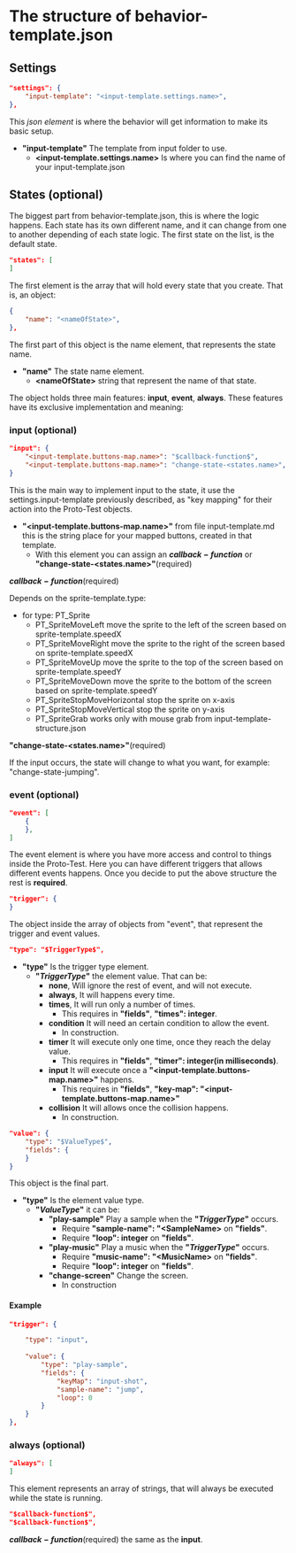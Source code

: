 # The structure of behavior-template.json

## Settings

```json
"settings": {
	"input-template": "<input-template.settings.name>",
},
```

This *json element* is where the behavior will get information to make its basic setup.

- **"input-template"** The template from input folder to use. 
  - **&lt;input-template.settings.name&gt;** Is where you can find the name of your input-template.json 

## States (optional)

The biggest part from behavior-template.json, this is where the logic happens. Each state has its own different name, and it can change from one to another depending of each state logic. The first state on the list, is the default state. 

```json
"states": [
]
```

The first element is the array that will hold every state that you create. That is, an object:

```json
{
	"name": "<nameOfState>",
},
```

The first part of this object is the name element, that represents the state name.

- **"name"** The state name element.
  - **&lt;nameOfState&gt;** string that represent the name of that state. 

The object holds three main features: **input**, **event**, **always**. These features have its exclusive implementation and meaning:

### input (optional)

```json
"input": {
	"<input-template.buttons-map.name>": "$callback-function$",
	"<input-template.buttons-map.name>": "change-state-<states.name>",
}
```

This is the main way to implement input to the state, it use the settings.input-template previously described, as "key mapping" for their action into the Proto-Test objects.  

- **"&lt;input-template.buttons-map.name&gt;"** from file input-template.md this is the string place for your mapped buttons, created in that template.
  - With this element you can assign an **$callback-function$** or **"change-state-&lt;states.name&gt;"**(required)

**$callback-function$**(required)

Depends on the sprite-template.type:

- for type: PT_Sprite
  - PT_SpriteMoveLeft move the sprite to the left of the screen based on sprite-template.speedX
  - PT_SpriteMoveRight move the sprite to the right of the screen based on sprite-template.speedX
  - PT_SpriteMoveUp move the sprite to the top of the screen based on sprite-template.speedY
  - PT_SpriteMoveDown move the sprite to the bottom of the screen based on sprite-template.speedY
  - PT_SpriteStopMoveHorizontal stop the sprite on x-axis
  - PT_SpriteStopMoveVertical stop the sprite on y-axis
  - PT_SpriteGrab works only with mouse grab from input-template-structure.json

**"change-state-&lt;states.name&gt;"**(required)

If the input occurs, the state will change to what you want, for example: "change-state-jumping". 

### event (optional)

```json
"event": [
	{
	},
]
```

The event element is where you have more access and control to things inside the Proto-Test. Here you can have different triggers that allows different events happens. Once you decide to put the above structure the rest is **required**. 

```json
"trigger": {
}
```

The object inside the array of objects from "event", that represent the trigger and event values. 

```json
"type": "$TriggerType$",
```

- **"type"** Is the trigger type element. 
  - **"$TriggerType$"** the element value. That can be:
    - **none**, Will ignore the rest of event, and will not execute. 
    - **always**, It will happens every time. 
    - **times**, It will run only a number of times.
      - This requires in **"fields"**, **"times": integer**.
    - **condition** It will need an certain condition to allow the event. 
      - In construction.
    - **timer** It will execute only one time, once they reach the delay value.
      - This requires in **"fields"**, **"timer": integer(in milliseconds)**. 
    - **input** It will execute once a **"&lt;input-template.buttons-map.name&gt;"** happens.
      - This requires in **"fields"**, **"key-map": "&lt;input-template.buttons-map.name&gt;"**
    - **collision** It will allows once the collision happens.
      - In construction. 

```json
"value": {
	"type": "$ValueType$",
	"fields": {
	}
}
```

This object is the final part.

- **"type"** Is the element value type.
  - **"$ValueType$"** it can be:
    - **"play-sample"** Play a sample when the **"$TriggerType$"** occurs. 
      - Require **"sample-name": "&lt;SampleName&gt;** on **"fields"**.
      - Require **"loop": integer** on **"fields"**.
    - **"play-music"** Play a music when the **"$TriggerType$"** occurs.
      - Require **"music-name": "&lt;MusicName&gt;** on **"fields"**.
      - Require **"loop": integer** on **"fields"**.
    - **"change-screen"** Change the screen.
      - In construction

#### Example

```json
"trigger": {

	"type": "input",
	
	"value": {
		"type": "play-sample",
		"fields": {
			"keyMap": "input-shot",
			"sample-name": "jump",
			"loop": 0
		}
	}
},
```


### always (optional)

```json
"always": [
]
```

This element represents an array of strings, that will always be executed while the state is running. 


```json
"$callback-function$",
"$callback-function$",
```

**$callback-function$**(required) the same as the **input**. 



